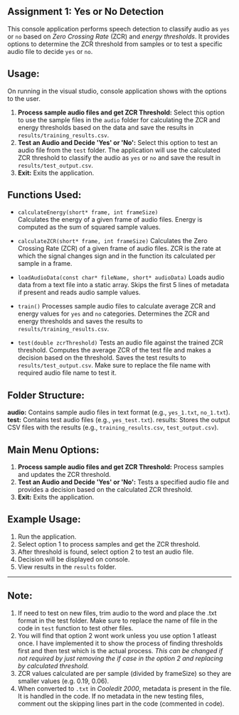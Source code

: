 ## Assignment 1: Yes or No Detection

This console application performs speech detection to classify audio as `yes` or `no` based on *Zero Crossing Rate* (ZCR) and *energy thresholds*. 
It provides options to determine the ZCR threshold from samples or to test a specific audio file to decide `yes` or `no`.

## Usage:
On running in the visual studio, console application shows with the options to the user.
1. **Process sample audio files and get ZCR Threshold:** Select this option to use the sample files in the `audio` folder for calculating the ZCR and energy thresholds based on the data and save the results in `results/training_results.csv`.
2. **Test an Audio and Decide 'Yes' or 'No':** Select this option to test an audio file from the `test` folder. The application will use the calculated ZCR threshold to classify the audio as `yes` or `no` and save the result in `results/test_output.csv`.
3. **Exit:** Exits the application.

## Functions Used:
- `calculateEnergy(short* frame, int frameSize)`  
  Calculates the energy of a given frame of audio files. Energy is computed as the sum of squared sample values.

- `calculateZCR(short* frame, int frameSize)`
  Calculates the Zero Crossing Rate (ZCR) of a given frame of audio files. ZCR is the rate at which the signal changes sign and in the function its calculated per sample in a frame.

- `loadAudioData(const char* fileName, short* audioData)`
  Loads audio data from a text file into a static array. Skips the first 5 lines of metadata if present and reads audio sample values.

- `train()`
  Processes sample audio files to calculate average ZCR and energy values for `yes` and `no` categories. Determines the ZCR and energy thresholds and saves the results to `results/training_results.csv`.

- `test(double zcrThreshold)`
  Tests an audio file against the trained ZCR threshold. Computes the average ZCR of the test file and makes a decision based on the threshold. Saves the test results to `results/test_output.csv`.
  Make sure to replace the file name with required audio file name to test it.

## Folder Structure:

**audio:** Contains sample audio files in text format (e.g., `yes_1.txt`, `no_1.txt`). \
**test:** Contains test audio files (e.g., `yes_test.txt`).
results: Stores the output CSV files with the results (e.g., `training_results.csv`, `test_output.csv`).

## Main Menu Options:
1. **Process sample audio files and get ZCR Threshold:** Process samples and updates the ZCR threshold.
2. **Test an Audio and Decide 'Yes' or 'No':** Tests a specified audio file and provides a decision based on the calculated ZCR threshold.
3. **Exit:** Exits the application.

## Example Usage:
1. Run the application.
2. Select option 1 to process samples and get the ZCR threshold.
3. After threshold is found, select option 2 to test an audio file.
4. Decision will be displayed on console.
5. View results in the `results` folder.

---

## Note: 
1. If need to test on new files, trim audio to the word and place the .txt format in the test folder. Make sure to replace the name of file in the code in `test` function to test other files.
2. You will find that option 2 wont work unless you use option 1 atleast once. I have implemented it to show the process of finding thresholds first and then test which is the actual process. 
   *This can be changed if not required by just removing the if case in the option 2 and replacing by calculated threshold.*
3. ZCR values calculated are per sample (divided by frameSize) so they are smaller values (e.g. 0.19, 0.06).
4. When converted to `.txt` in *Cooledit 2000*, metadata is present in the file. It is handled in the code. If no metadata in the new testing files, comment out the skipping lines part in the code (commented in code).